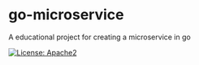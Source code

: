 # go-microservice
A educational project for creating a microservice in go

[![License: Apache2](https://img.shields.io/badge/license-Apache%202-blue.svg)](/LICENSE)

